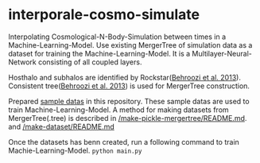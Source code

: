 # interporale-cosmo-simulate
Interpolating Cosmological-N-Body-Simulation between times in a Machine-Learning-Model. Use existing MergerTree of simulation data as a dataset for training the Machine-Learning-Model. It is a Multilayer-Neural-Network consisting of all coupled layers.<br>

Hosthalo and subhalos are identified by Rockstar([Behroozi et al. 2013](https://ui.adsabs.harvard.edu/abs/2013ApJ...762..109B/abstract)). Consistent tree([Behroozi et al. 2013](http://adsabs.harvard.edu/abs/2013ApJ...763...18B)) is used for MergerTree construction.<br>

Prepared [sample datas](/make-pickle-mergertree/sample-params) in this repository.
These sample datas are used to train Machine-Learning-Model.
A method for making datasets from MergerTree(.tree) is described in [/make-pickle-mergertree/README.md](/make-pickle-mergertree/README.md). and [/make-dataset/README.md](/make-dataset/README.md) <br>

Once the datasets has benn created, run a following command to train Machie-Learning-Model.
`python main.py`